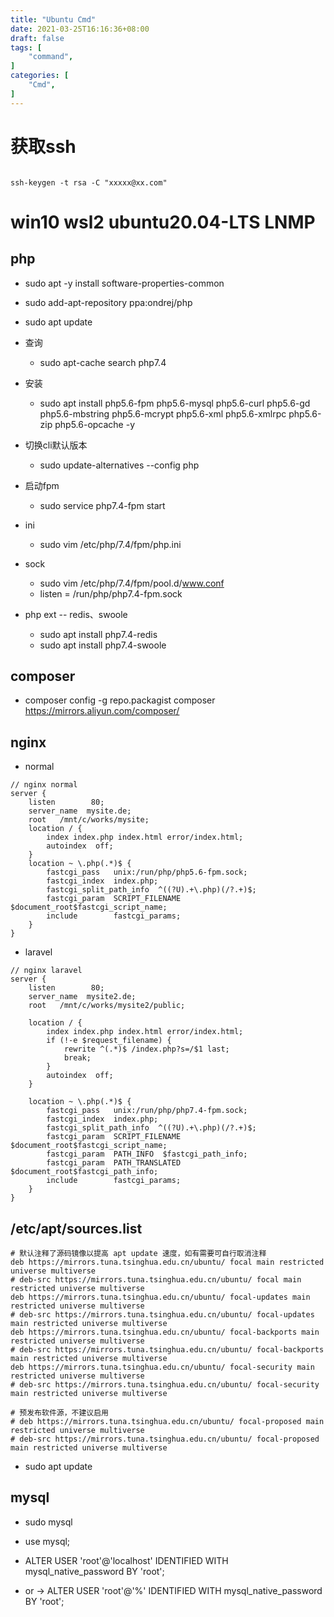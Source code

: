 ```yaml
---
title: "Ubuntu Cmd"
date: 2021-03-25T16:16:36+08:00
draft: false
tags: [
    "command",
]
categories: [
    "Cmd",
]
---
```


<!--more-->

# 获取ssh
```

ssh-keygen -t rsa -C "xxxxx@xx.com"

```

# win10 wsl2 ubuntu20.04-LTS LNMP

## php

- sudo apt -y install software-properties-common

- sudo add-apt-repository ppa:ondrej/php

- sudo apt update

- 查询
	- sudo apt-cache search php7.4

- 安装
	- sudo apt install php5.6-fpm php5.6-mysql php5.6-curl php5.6-gd php5.6-mbstring php5.6-mcrypt php5.6-xml php5.6-xmlrpc php5.6-zip php5.6-opcache -y

- 切换cli默认版本
	- sudo update-alternatives --config php

- 启动fpm
	- sudo service php7.4-fpm start

- ini
	- sudo vim /etc/php/7.4/fpm/php.ini

- sock
	- sudo vim /etc/php/7.4/fpm/pool.d/www.conf
	- listen = /run/php/php7.4-fpm.sock

- php ext -- redis、swoole
	- sudo apt install php7.4-redis
	- sudo apt install php7.4-swoole

## composer

- composer config -g repo.packagist composer https://mirrors.aliyun.com/composer/

## nginx

- normal

```
// nginx normal
server {
    listen        80;
    server_name  mysite.de;
    root   /mnt/c/works/mysite;
    location / {
        index index.php index.html error/index.html;
        autoindex  off;
    }
    location ~ \.php(.*)$ {
        fastcgi_pass   unix:/run/php/php5.6-fpm.sock;
        fastcgi_index  index.php;
        fastcgi_split_path_info  ^((?U).+\.php)(/?.+)$;
        fastcgi_param  SCRIPT_FILENAME  $document_root$fastcgi_script_name;
        include        fastcgi_params;
    }
}
```

- laravel

```
// nginx laravel
server {
    listen        80;
    server_name  mysite2.de;
    root   /mnt/c/works/mysite2/public;

    location / {
        index index.php index.html error/index.html;
        if (!-e $request_filename) {
            rewrite ^(.*)$ /index.php?s=/$1 last;
            break;
        }
        autoindex  off;
    }

    location ~ \.php(.*)$ {
        fastcgi_pass   unix:/run/php/php7.4-fpm.sock;
        fastcgi_index  index.php;
        fastcgi_split_path_info  ^((?U).+\.php)(/?.+)$;
        fastcgi_param  SCRIPT_FILENAME  $document_root$fastcgi_script_name;
        fastcgi_param  PATH_INFO  $fastcgi_path_info;
        fastcgi_param  PATH_TRANSLATED  $document_root$fastcgi_path_info;
        include        fastcgi_params;
    }
}
```

## /etc/apt/sources.list

```
# 默认注释了源码镜像以提高 apt update 速度，如有需要可自行取消注释
deb https://mirrors.tuna.tsinghua.edu.cn/ubuntu/ focal main restricted universe multiverse
# deb-src https://mirrors.tuna.tsinghua.edu.cn/ubuntu/ focal main restricted universe multiverse
deb https://mirrors.tuna.tsinghua.edu.cn/ubuntu/ focal-updates main restricted universe multiverse
# deb-src https://mirrors.tuna.tsinghua.edu.cn/ubuntu/ focal-updates main restricted universe multiverse
deb https://mirrors.tuna.tsinghua.edu.cn/ubuntu/ focal-backports main restricted universe multiverse
# deb-src https://mirrors.tuna.tsinghua.edu.cn/ubuntu/ focal-backports main restricted universe multiverse
deb https://mirrors.tuna.tsinghua.edu.cn/ubuntu/ focal-security main restricted universe multiverse
# deb-src https://mirrors.tuna.tsinghua.edu.cn/ubuntu/ focal-security main restricted universe multiverse

# 预发布软件源，不建议启用
# deb https://mirrors.tuna.tsinghua.edu.cn/ubuntu/ focal-proposed main restricted universe multiverse
# deb-src https://mirrors.tuna.tsinghua.edu.cn/ubuntu/ focal-proposed main restricted universe multiverse

```
- sudo apt update

## mysql

- sudo mysql

- use mysql;

- ALTER USER 'root'@'localhost' IDENTIFIED WITH mysql_native_password BY 'root';

- or -> ALTER USER 'root'@'%' IDENTIFIED WITH mysql_native_password BY 'root';
